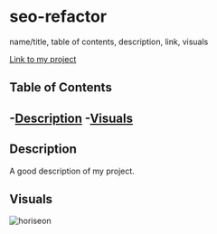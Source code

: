 # seo-refactor
name/title, table of contents, description, link, visuals

[Link to my project]()

## Table of Contents 
-[Description](#description)
-[Visuals](#visuals)
-

## Description
A good description of my project.

## Visuals
![horiseon](assets/images/digital-marketing-meeting.jpg)